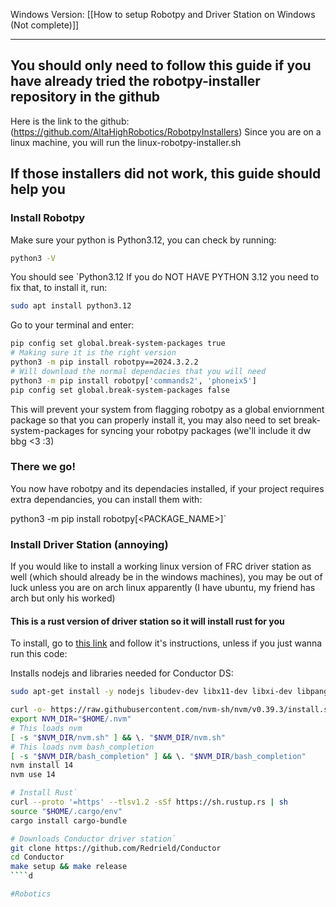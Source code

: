 Windows Version: [[How to setup Robotpy and Driver Station on Windows (Not complete)]]
___
## You should only need to follow this guide if you have already tried the robotpy-installer repository in the github

Here is the link to the github: (https://github.com/AltaHighRobotics/RobotpyInstallers)
Since you are on a linux machine, you will run the linux-robotpy-installer.sh
## If those installers did not work, this guide should help you

### Install Robotpy

Make sure your python is Python3.12, you can check by running:
```bash
python3 -V
```
You should see `Python3.12
If you do NOT HAVE PYTHON 3.12 you need to fix that, to install it, run:
```bash
sudo apt install python3.12
```
Go to your terminal and enter:
````bash
pip config set global.break-system-packages true
# Making sure it is the right version
python3 -m pip install robotpy==2024.3.2.2
# Will download the normal dependacies that you will need
python3 -m pip install robotpy['commands2', 'phoneix5']
pip config set global.break-system-packages false
````

This will prevent your system from flagging robotpy as a global enviornment package so that you can properly install it, you may also need to set break-system-packages for syncing your robotpy packages (we'll include it dw bbg <3 :3)

### There we go!
You now have robotpy and its dependacies installed, if your project requires extra dependancies, you can install them with:

python3 -m pip install robotpy[<PACKAGE_NAME>]`


### Install Driver Station (annoying)
If you would like to install a working linux version of FRC driver station as well (which should already be in the windows machines), you may be out of luck unless you are on arch linux apparently (I have ubuntu, my friend has arch but only his worked)
#### This is a rust version of driver station so it will install rust for you

To install, go to [this link](https://github.com/Redrield/Conductor) and follow it's instructions, unless if you just wanna run this code:

Installs nodejs and libraries needed for Conductor DS:
````bash
sudo apt-get install -y nodejs libudev-dev libx11-dev libxi-dev libpango1.0-dev libatk1.0-dev libsoup2.4-dev libgtk-3-dev libwebkit2gtk-4.0-dev

curl -o- https://raw.githubusercontent.com/nvm-sh/nvm/v0.39.3/install.sh | bash
export NVM_DIR="$HOME/.nvm"
# This loads nvm
[ -s "$NVM_DIR/nvm.sh" ] && \. "$NVM_DIR/nvm.sh"
# This loads nvm bash_completion
[ -s "$NVM_DIR/bash_completion" ] && \. "$NVM_DIR/bash_completion"
nvm install 14
nvm use 14

# Install Rust`
curl --proto '=https' --tlsv1.2 -sSf https://sh.rustup.rs | sh
source "$HOME/.cargo/env"
cargo install cargo-bundle

# Downloads Conductor driver station`
git clone https://github.com/Redrield/Conductor
cd Conductor
make setup && make release
````d

#Robotics